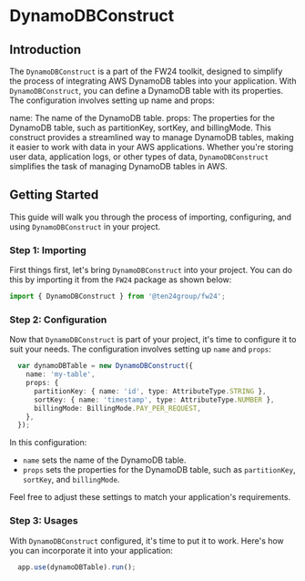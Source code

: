 
# DynamoDBConstruct

## Introduction

The `DynamoDBConstruct` is a part of the FW24 toolkit, designed to simplify the process of integrating AWS DynamoDB tables into your application. With `DynamoDBConstruct`, you can define a DynamoDB table with its properties. The configuration involves setting up name and props:

name: The name of the DynamoDB table.
props: The properties for the DynamoDB table, such as partitionKey, sortKey, and billingMode.
This construct provides a streamlined way to manage DynamoDB tables, making it easier to work with data in your AWS applications. Whether you're storing user data, application logs, or other types of data, `DynamoDBConstruct` simplifies the task of managing DynamoDB tables in AWS.

## Getting Started

This guide will walk you through the process of importing, configuring, and using `DynamoDBConstruct` in your project.

### Step 1: Importing

First things first, let's bring `DynamoDBConstruct` into your project. You can do this by importing it from the `FW24` package as shown below:

```ts
import { DynamoDBConstruct } from '@ten24group/fw24';
```

### Step 2: Configuration

Now that `DynamoDBConstruct` is part of your project, it's time to configure it to suit your needs. The configuration involves setting up `name` and `props`:

```ts
  var dynamoDBTable = new DynamoDBConstruct({
    name: 'my-table',
    props: {
      partitionKey: { name: 'id', type: AttributeType.STRING },
      sortKey: { name: 'timestamp', type: AttributeType.NUMBER },
      billingMode: BillingMode.PAY_PER_REQUEST,
    },
  });
```

In this configuration:

- `name` sets the name of the DynamoDB table.
- `props` sets the properties for the DynamoDB table, such as `partitionKey`, `sortKey`, and `billingMode`.

Feel free to adjust these settings to match your application's requirements.

### Step 3: Usages

With `DynamoDBConstruct` configured, it's time to put it to work. Here's how you can incorporate it into your application:

```ts
  app.use(dynamoDBTable).run();
```
